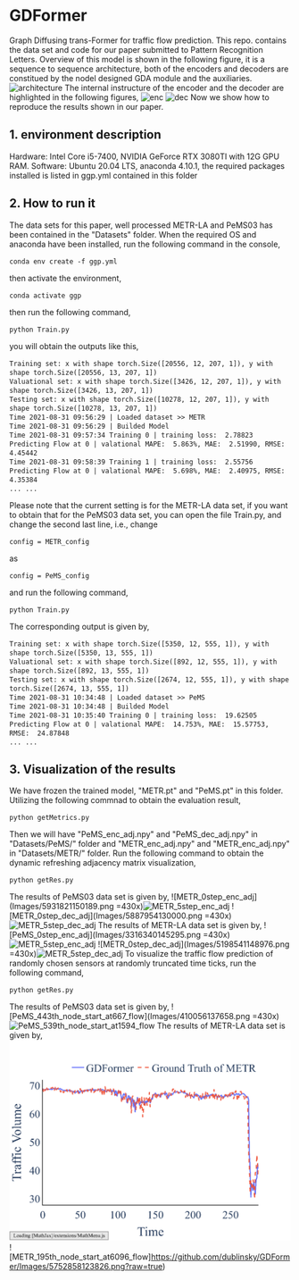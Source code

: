 # GDFormer
Graph Diffusing trans-Former for traffic flow prediction. This repo. contains the data set and code for our paper submitted to Pattern Recognition Letters. Overview of this model is shown in the following figure, it is a sequence to sequence architecture, both of the encoders and decoders are constitued by the nodel designed GDA module and the auxiliaries.
![architecture](https://github.com/dublinsky/GDFormer/Images/2664024110872.png)
The internal instructure of the encoder and the decoder are highlighted in the following figures,
![enc](https://github.com/dublinsky/GDFormer/Images/2152128129298.png?raw=true)
![dec](https://github.com/dublinsky/GDFormer/Images/3572128117165.png?raw=true)
Now we show how to reproduce the results shown in our paper. 
## 1. environment description
Hardware: Intel Core i5-7400, NVIDIA GeForce RTX 3080TI with 12G GPU RAM.
Software: Ubuntu 20.04 LTS, anaconda 4.10.1, the required packages installed is listed in ggp.yml contained in this folder
## 2. How to run it
The data sets for this paper, well processed METR-LA and PeMS03 has been contained in the "Datasets" folder.
When the required OS and anaconda have been installed, run the following command in the console,
```
conda env create -f ggp.yml
```
then activate the environment,
```
conda activate ggp
```
then run the following command,
```
python Train.py
```
you will obtain the outputs like this,
```
Training set: x with shape torch.Size([20556, 12, 207, 1]), y with shape torch.Size([20556, 13, 207, 1])
Valuational set: x with shape torch.Size([3426, 12, 207, 1]), y with shape torch.Size([3426, 13, 207, 1])
Testing set: x with shape torch.Size([10278, 12, 207, 1]), y with shape torch.Size([10278, 13, 207, 1])
Time 2021-08-31 09:56:29 | Loaded dataset >> METR
Time 2021-08-31 09:56:29 | Builded Model
Time 2021-08-31 09:57:34 Training 0 | training loss:  2.78823
Predicting Flow at 0 | valational MAPE:  5.863%, MAE:  2.51990, RMSE:  4.45442
Time 2021-08-31 09:58:39 Training 1 | training loss:  2.55756
Predicting Flow at 0 | valational MAPE:  5.698%, MAE:  2.40975, RMSE:  4.35384
... ...
```
Please note that the current setting is for the METR-LA data set, if you want to obtain that for the PeMS03 data set, you can open the file Train.py, and change the second last line, i.e., change 
```
config = METR_config
```
as
```
config = PeMS_config
```
and run the following command,
```
python Train.py
```
The corresponding output is given by,
```
Training set: x with shape torch.Size([5350, 12, 555, 1]), y with shape torch.Size([5350, 13, 555, 1])
Valuational set: x with shape torch.Size([892, 12, 555, 1]), y with shape torch.Size([892, 13, 555, 1])
Testing set: x with shape torch.Size([2674, 12, 555, 1]), y with shape torch.Size([2674, 13, 555, 1])
Time 2021-08-31 10:34:48 | Loaded dataset >> PeMS
Time 2021-08-31 10:34:48 | Builded Model
Time 2021-08-31 10:35:40 Training 0 | training loss:  19.62505
Predicting Flow at 0 | valational MAPE:  14.753%, MAE:  15.57753, RMSE:  24.87848
... ...
```
## 3. Visualization of the results
We have frozen the trained model, "METR.pt" and "PeMS.pt" in this folder.
Utilizing the following commnad to obtain the evaluation result,
```
python getMetrics.py
```
Then we will have "PeMS_enc_adj.npy" and "PeMS_dec_adj.npy" in "Datasets/PeMS/" folder and "METR_enc_adj.npy" and "METR_enc_adj.npy" in "Datasets/METR/" folder.
Run the following command to obtain the dynamic refreshing adjacency matrix visualization,
```
python getRes.py
```
The results of PeMS03 data set is given by,
![METR_0step_enc_adj](Images/5931821150189.png =430x)![METR_5step_enc_adj](https://github.com/dublinsky/GDFormer/Images/5880723147793.png?raw=true)
![METR_0step_dec_adj](Images/5887954130000.png =430x)![METR_5step_dec_adj](https://github.com/dublinsky/GDFormer/Images/76356126555.png?raw=true)
The results of METR-LA data set is given by,
![PeMS_0step_enc_adj](Images/3316340145295.png =430x)![METR_5step_enc_adj](https://github.com/dublinsky/GDFormer/Images/1005341126536.png?raw=true)
![METR_0step_dec_adj](Images/5198541148976.png =430x)![METR_5step_dec_adj](https://github.com/dublinsky/GDFormer/Images/1420742144112.png?raw=true)
To visualize the traffic flow prediction of randomly chosen sensors at randomly truncated time ticks, run the following command,
```
python getRes.py
```
The results of PeMS03 data set is given by,
![PeMS_443th_node_start_at667_flow](Images/410056137658.png =430x)![PeMS_539th_node_start_at1594_flow](https://github.com/dublinsky/GDFormer/Images/3489556130792.png?raw=true)
The results of METR-LA data set is given by,
![METR_74th_node_start_at5301_flow](Images/4479958121322.png?raw=true)![METR_195th_node_start_at6096_flow]https://github.com/dublinsky/GDFormer/Images/5752858123826.png?raw=true)
